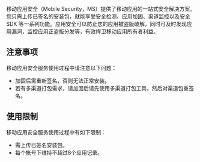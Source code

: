 移动应用安全（Mobile Security，MS）提供了移动应用的一站式安全解决方案。您只需上传已签名的安装包，就能享受安全检测、应用加固、渠道监控以及安全 SDK 等一系列功能。应用安全可以防止您的应用被盗版破解，同时可及时发现应用漏洞，监控应用正盗版分发等，有效捍卫移动应用所有者利益。

## 注意事项
移动应用安全服务使用过程中请注意以下问题：
- 加固后需重新签名，否则无法正常安装。
- 若有多渠道打包需求，请加固后请先使用多渠道打包工具，然后对渠道包重签名。

## 使用限制
移动应用安全服务使用过程中有如下限制：
- 需上传已签名安装包。
- 每个帐号下维持不超过8个应用记录。
